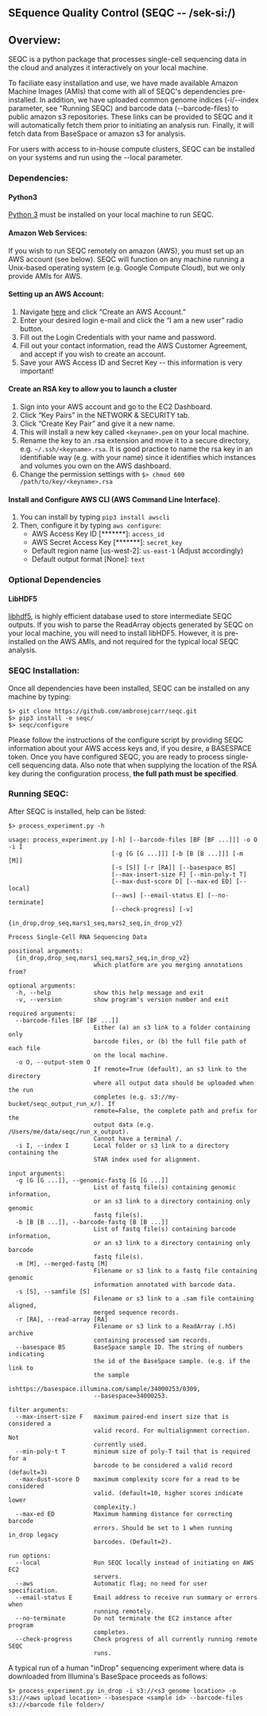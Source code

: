 ## SEquence Quality Control (SEQC -- /sek-si:/)

## Overview:

SEQC is a python package that processes single-cell sequencing data in the cloud and analyzes it interactively on your local machine.
 
To faciliate easy installation and use, we have made available Amazon Machine Images (AMIs) that come with all of SEQC's dependencies pre-installed. In addition, we have uploaded common genome indices (-i/--index parameter, see "Running SEQC) and barcode data (--barcode-files) to public amazon s3 repositories. These links can be provided to SEQC and it will automatically fetch them prior to initiating an analysis run. Finally, it will fetch data from BaseSpace or amazon s3 for analysis.

For users with access to in-house compute clusters, SEQC can be installed on your systems and run using the --local parameter.

### Dependencies:

#### Python3
<a href=https://www.python.org/downloads/>Python 3</a> must be installed on your local machine to run SEQC.

#### Amazon Web Services:
If you wish to run SEQC remotely on amazon (AWS), you must set up an AWS account (see below). SEQC will function on any machine running a Unix-based operating system (e.g. Google Compute Cloud), but we only provide AMIs for AWS.

#### Setting up an AWS Account: 
1. Navigate <a href=http://aws.amazon.com>here</a> and click “Create an AWS Account.”
2. Enter your desired login e-mail and click the “I am a new user” radio button.
3. Fill out the Login Credentials with your name and password.
4. Fill out your contact information, read the AWS Customer Agreement, and accept if you
wish to create an account.
5. Save your AWS Access ID and Secret Key -- this information is very important!

#### Create an RSA key to allow you to launch a cluster
1. Sign into your AWS account and go to the EC2 Dashboard.
2. Click “Key Pairs” in the NETWORK & SECURITY tab.
3. Click “Create Key Pair” and give it a new name.
4. This will install a new key called `<keyname>.pem` on your local machine. 
5. Rename the key to an .rsa extension and move it to a secure directory, e.g. `~/.ssh/<keyname>.rsa`. It is good practice to name the rsa key in an identifiable way (e.g. with your name) since it identifies which instances and volumes you own on the AWS dashboard. 
7. Change the permission settings with `$> chmod 600 /path/to/key/<keyname>.rsa`

#### Install and Configure AWS CLI (AWS Command Line Interface).
1. You can install by typing `pip3 install awscli`
2. Then, configure it by typing `aws configure`:
    * AWS Access Key ID [*******]: `access_id`
    * AWS Secret Access Key [*******]: `secret_key`
    * Default region name [us-west-2]: `us-east-1` (Adjust accordingly)
    * Default output format [None]: `text`

### Optional Dependencies

#### LibHDF5
<a href=https://www.hdfgroup.org/HDF5>libhdf5</a>, is highly efficient database used to store intermediate SEQC outputs. If you wish to parse the ReadArray objects generated by SEQC on your local machine, you will need to install libHDF5. However, it is pre-installed on the AWS AMIs, and not required for the typical local SEQC analysis.

### SEQC Installation:

Once all dependencies have been installed, SEQC can be installed on any machine by typing:

    $> git clone https://github.com/ambrosejcarr/seqc.git
    $> pip3 install -e seqc/
    $> seqc/configure

Please follow the instructions of the configure script by providing SEQC information about your AWS access keys and, if you desire, a BASESPACE token. Once you have configured SEQC, you are ready to process single-cell sequencing data. Also note that when supplying the location of the RSA key during the configuration process, **the full path must be specified**.

### Running SEQC:

After SEQC is installed, help can be listed:

    $> process_experiment.py -h
    
    usage: process_experiment.py [-h] [--barcode-files [BF [BF ...]]] -o O -i I
                                 [-g [G [G ...]]] [-b [B [B ...]]] [-m [M]]
                                 [-s [S]] [-r [RA]] [--basespace BS]
                                 [--max-insert-size F] [--min-poly-t T]
                                 [--max-dust-score D] [--max-ed ED] [--local]
                                 [--aws] [--email-status E] [--no-terminate]
                                 [--check-progress] [-v]
                                 {in_drop,drop_seq,mars1_seq,mars2_seq,in_drop_v2}
    
    Process Single-Cell RNA Sequencing Data
    
    positional arguments:
      {in_drop,drop_seq,mars1_seq,mars2_seq,in_drop_v2}
                            which platform are you merging annotations from?
    
    optional arguments:
      -h, --help            show this help message and exit
      -v, --version         show program's version number and exit
    
    required arguments:
      --barcode-files [BF [BF ...]]
                            Either (a) an s3 link to a folder containing only
                            barcode files, or (b) the full file path of each file
                            on the local machine.
      -o O, --output-stem O
                            If remote=True (default), an s3 link to the directory
                            where all output data should be uploaded when the run
                            completes (e.g. s3://my-bucket/seqc_output_run_x/). If
                            remote=False, the complete path and prefix for the
                            output data (e.g. /Users/me/data/seqc/run_x_output).
                            Cannot have a terminal /.
      -i I, --index I       Local folder or s3 link to a directory containing the
                            STAR index used for alignment.
    
    input arguments:
      -g [G [G ...]], --genomic-fastq [G [G ...]]
                            List of fastq file(s) containing genomic information,
                            or an s3 link to a directory containing only genomic
                            fastq file(s).
      -b [B [B ...]], --barcode-fastq [B [B ...]]
                            List of fastq file(s) containing barcode information,
                            or an s3 link to a directory containing only barcode
                            fastq file(s).
      -m [M], --merged-fastq [M]
                            Filename or s3 link to a fastq file containing genomic
                            information annotated with barcode data.
      -s [S], --samfile [S]
                            Filename or s3 link to a .sam file containing aligned,
                            merged sequence records.
      -r [RA], --read-array [RA]
                            Filename or s3 link to a ReadArray (.h5) archive
                            containing processed sam records.
      --basespace BS        BaseSpace sample ID. The string of numbers indicating
                            the id of the BaseSpace sample. (e.g. if the link to
                            the sample
                            ishttps://basespace.illumina.com/sample/34000253/0309,
                            --basespace=34000253.
    
    filter arguments:
      --max-insert-size F   maximum paired-end insert size that is considered a
                            valid record. For multialignment correction. Not
                            currently used.
      --min-poly-t T        minimum size of poly-T tail that is required for a
                            barcode to be considered a valid record (default=3)
      --max-dust-score D    maximum complexity score for a read to be considered
                            valid. (default=10, higher scores indicate lower
                            complexity.)
      --max-ed ED           Maximum hamming distance for correcting barcode
                            errors. Should be set to 1 when running in_drop legacy
                            barcodes. (Default=2).
    
    run options:
      --local               Run SEQC locally instead of initiating on AWS EC2
                            servers.
      --aws                 Automatic flag; no need for user specification.
      --email-status E      Email address to receive run summary or errors when
                            running remotely.
      --no-terminate        Do not terminate the EC2 instance after program
                            completes.
      --check-progress      Check progress of all currently running remote SEQC
                            runs.

A typical run of a human "inDrop" sequencing experiment where data is downloaded from Illumina's BaseSpace proceeds as follows:

    $> process_experiment.py in_drop -i s3://<s3 genome location> -o s3://<aws upload location> --basespace <sample id> --barcode-files s3://<barcode file folder>/ 
